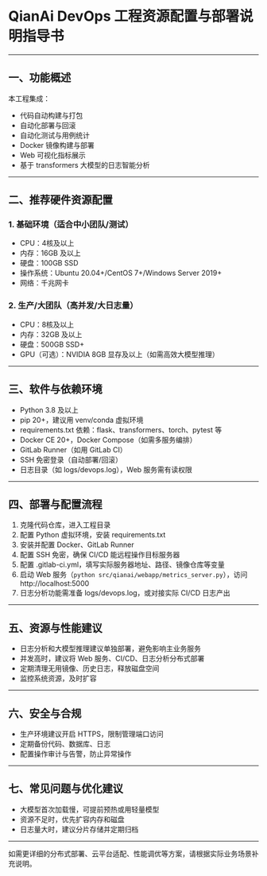 # QianAi DevOps 工程资源配置与部署说明指导书

---

## 一、功能概述

本工程集成：
- 代码自动构建与打包
- 自动化部署与回滚
- 自动化测试与用例统计
- Docker 镜像构建与部署
- Web 可视化指标展示
- 基于 transformers 大模型的日志智能分析

---

## 二、推荐硬件资源配置

### 1. 基础环境（适合中小团队/测试）
- CPU：4核及以上
- 内存：16GB 及以上
- 硬盘：100GB SSD
- 操作系统：Ubuntu 20.04+/CentOS 7+/Windows Server 2019+
- 网络：千兆网卡

### 2. 生产/大团队（高并发/大日志量）
- CPU：8核及以上
- 内存：32GB 及以上
- 硬盘：500GB SSD+
- GPU（可选）：NVIDIA 8GB 显存及以上（如需高效大模型推理）

---

## 三、软件与依赖环境

- Python 3.8 及以上
- pip 20+，建议用 venv/conda 虚拟环境
- requirements.txt 依赖：flask、transformers、torch、pytest 等
- Docker CE 20+，Docker Compose（如需多服务编排）
- GitLab Runner（如用 GitLab CI）
- SSH 免密登录（自动部署/回滚）
- 日志目录（如 logs/devops.log），Web 服务需有读权限

---

## 四、部署与配置流程

1. 克隆代码仓库，进入工程目录
2. 配置 Python 虚拟环境，安装 requirements.txt
3. 安装并配置 Docker、GitLab Runner
4. 配置 SSH 免密，确保 CI/CD 能远程操作目标服务器
5. 配置 .gitlab-ci.yml，填写实际服务器地址、路径、镜像仓库等变量
6. 启动 Web 服务（`python src/qianai/webapp/metrics_server.py`），访问 http://localhost:5000
7. 日志分析功能需准备 logs/devops.log，或对接实际 CI/CD 日志产出

---

## 五、资源与性能建议

- 日志分析和大模型推理建议单独部署，避免影响主业务服务
- 并发高时，建议将 Web 服务、CI/CD、日志分析分布式部署
- 定期清理无用镜像、历史日志，释放磁盘空间
- 监控系统资源，及时扩容

---

## 六、安全与合规

- 生产环境建议开启 HTTPS，限制管理端口访问
- 定期备份代码、数据库、日志
- 配置操作审计与告警，防止异常操作

---

## 七、常见问题与优化建议

- 大模型首次加载慢，可提前预热或用轻量模型
- 资源不足时，优先扩容内存和磁盘
- 日志量大时，建议分片存储并定期归档

---

如需更详细的分布式部署、云平台适配、性能调优等方案，请根据实际业务场景补充说明。
